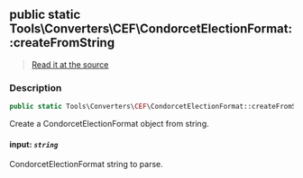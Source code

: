 ## public static Tools\Converters\CEF\CondorcetElectionFormat::createFromString

> [Read it at the source](https://github.com/julien-boudry/Condorcet/blob/master/src/Tools/Converters/CEF/CondorcetElectionFormat.php#L93)

### Description    

```php
public static Tools\Converters\CEF\CondorcetElectionFormat::createFromString ( string $input ): self
```

Create a CondorcetElectionFormat object from string.
    

#### **input:** *`string`*   
CondorcetElectionFormat string to parse.    
